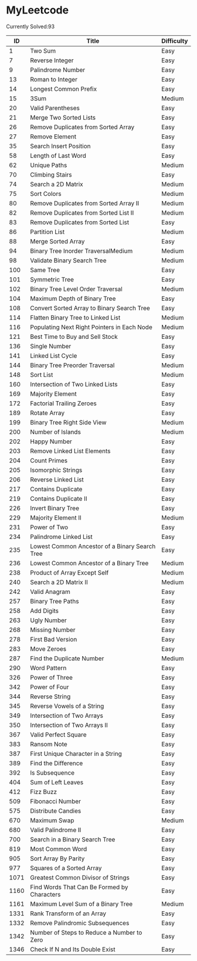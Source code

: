 # MyLeetcode

Currently Solved:93

| ID   | Title                                           | Difficulty |
| ---- | ----------------------------------------------- | ---------- |
| 1    | Two Sum                                         | Easy       |
| 7    | Reverse Integer                                 | Easy       |
| 9    | Palindrome Number                               | Easy       |
| 13   | Roman to Integer                                | Easy       |
| 14   | Longest Common Prefix                           | Easy       |
| 15   | 3Sum                                            | Medium     |
| 20   | Valid Parentheses                               | Easy       |
| 21   | Merge Two Sorted Lists                          | Easy       |
| 26   | Remove Duplicates from Sorted Array             | Easy       |
| 27   | Remove Element                                  | Easy       |
| 35   | Search Insert Position                          | Easy       |
| 58   | Length of Last Word                             | Easy       |
| 62   | Unique Paths                                    | Medium     |
| 70   | Climbing Stairs                                 | Easy       |
| 74   | Search a 2D Matrix                              | Medium     |
| 75   | Sort Colors                                     | Medium     |
| 80   | Remove Duplicates from Sorted Array II          | Medium     |
| 82   | Remove Duplicates from Sorted List II           | Medium     |
| 83   | Remove Duplicates from Sorted List              | Easy       |
| 86   | Partition List                                  | Medium     |
| 88   | Merge Sorted Array                              | Easy       |
| 94   | Binary Tree Inorder TraversalMedium             | Medium     |
| 98   | Validate Binary Search Tree                     | Medium     |
| 100  | Same Tree                                       | Easy       |
| 101  | Symmetric Tree                                  | Easy       |
| 102  | Binary Tree Level Order Traversal               | Medium     |
| 104  | Maximum Depth of Binary Tree                    | Easy       |
| 108  | Convert Sorted Array to Binary Search Tree      | Easy       |
| 114  | Flatten Binary Tree to Linked List              | Medium     |
| 116  | Populating Next Right Pointers in Each Node     | Medium     |
| 121  | Best Time to Buy and Sell Stock                 | Easy       |
| 136  | Single Number                                   | Easy       |
| 141  | Linked List Cycle                               | Easy       |
| 144  | Binary Tree Preorder Traversal                  | Medium     |
| 148  | Sort List                                       | Medium     |
| 160  | Intersection of Two Linked Lists                | Easy       |
| 169  | Majority Element                                | Easy       |
| 172  | Factorial Trailing Zeroes                       | Easy       |
| 189  | Rotate Array                                    | Easy       |
| 199  | Binary Tree Right Side View                     | Medium     |
| 200  | Number of Islands                               | Medium     |
| 202  | Happy Number                                    | Easy       |
| 203  | Remove Linked List Elements                     | Easy       |
| 204  | Count Primes                                    | Easy       |
| 205  | Isomorphic Strings                              | Easy       |
| 206  | Reverse Linked List                             | Easy       |
| 217  | Contains Duplicate                              | Easy       |
| 219  | Contains Duplicate II                           | Easy       |
| 226  | Invert Binary Tree                              | Easy       |
| 229  | Majority Element II                             | Medium     |
| 231  | Power of Two                                    | Easy       |
| 234  | Palindrome Linked List                          | Easy       |
| 235  | Lowest Common Ancestor of a Binary Search Tree  | Easy       |
| 236  | Lowest Common Ancestor of a Binary Tree         | Medium     |
| 238  | Product of Array Except Self                    | Medium     |
| 240  | Search a 2D Matrix II                           | Medium     |
| 242  | Valid Anagram                                   | Easy       |
| 257  | Binary Tree Paths                               | Easy       |
| 258  | Add Digits                                      | Easy       |
| 263  | Ugly Number                                     | Easy       |
| 268  | Missing Number                                  | Easy       |
| 278  | First Bad Version                               | Easy       |
| 283  | Move Zeroes                                     | Easy       |
| 287  | Find the Duplicate Number                       | Medium     |
| 290  | Word Pattern                                    | Easy       |
| 326  | Power of Three                                  | Easy       |
| 342  | Power of Four                                   | Easy       |
| 344  | Reverse String                                  | Easy       |
| 345  | Reverse Vowels of a String                      | Easy       |
| 349  | Intersection of Two Arrays                      | Easy       |
| 350  | Intersection of Two Arrays II                   | Easy       |
| 367  | Valid Perfect Square                            | Easy       |
| 383  | Ransom Note                                     | Easy       |
| 387  | First Unique Character in a String              | Easy       |
| 389  | Find the Difference                             | Easy       |
| 392  | Is Subsequence                                  | Easy       |
| 404  | Sum of Left Leaves                              | Easy       |
| 412  | Fizz Buzz                                       | Easy       |
| 509  | Fibonacci Number                                | Easy       |
| 575  | Distribute Candies                              | Easy       |
| 670  | Maximum Swap                                    | Medium     |
| 680  | Valid Palindrome II                             | Easy       |
| 700  | Search in a Binary Search Tree                  | Easy       |
| 819  | Most Common Word                                | Easy       |
| 905  | Sort Array By Parity                            | Easy       |
| 977  | Squares of a Sorted Array                       | Easy       |
| 1071 | Greatest Common Divisor of Strings              | Easy       |
| 1160 | Find Words That Can Be Formed by Characters     | Easy       |
| 1161 | Maximum Level Sum of a Binary Tree              | Medium     |
| 1331 | Rank Transform of an Array                      | Easy       |
| 1332 | Remove Palindromic Subsequences                 | Easy       |
| 1342 | Number of Steps to Reduce a Number to Zero      | Easy       |
| 1346 | Check If N and Its Double Exist                 | Easy       |
